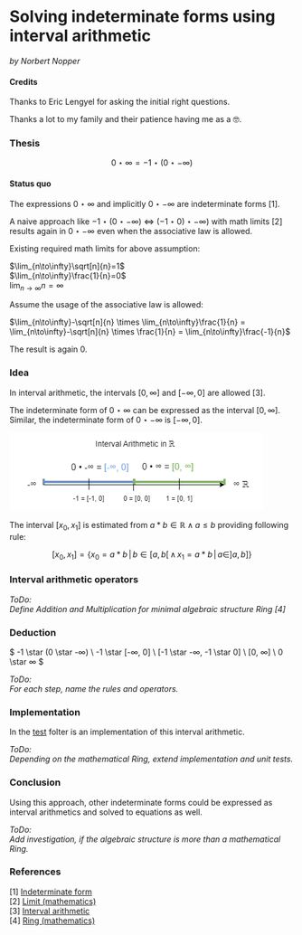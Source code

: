 # Solving indeterminate forms using interval arithmetic

*by Norbert Nopper*

#### Credits

Thanks to Eric Lengyel for asking the initial right questions.

Thanks a lot to my family and their patience having me as a 🤓.

### Thesis

$$0 \star ∞ = -1 \star (0 \star -∞)$$

#### Status quo

The expressions $0 \star ∞$ and implicitly $0 \star -∞$ are indeterminate forms [1].

A naive approach like $-1 \star (0 \star -∞)$ <=> $(-1 \star 0) \star -∞)$ with math limits [2] results again in $0 \star -∞$ even when the associative law is allowed.

Existing required math limits for above assumption:

$\lim_{n\to\infty}\sqrt[n]{n}=1$  
$\lim_{n\to\infty}\frac{1}{n}=0$  
$\lim_{n\to\infty}{n}=\infty$

Assume the usage of the associative law is allowed:

$\lim_{n\to\infty}-\sqrt[n]{n} \times \lim_{n\to\infty}\frac{1}{n} = \lim_{n\to\infty}-\sqrt[n]{n} \times \frac{1}{n} = \lim_{n\to\infty}\frac{-1}{n}$

The result is again 0.

### Idea

In interval arithmetic, the intervals $[0, ∞]$ and $[-∞, 0]$ are allowed [3].

The indeterminate form of $0 \star ∞$ can be expressed as the interval $[0, ∞]$.  
Similar, the indeterminate form of $0 \star -∞$ is $[-∞, 0]$.

![](illustrations/visual_interval_arithmetic.png)

The interval $[x_0, x_1]$ is estimated from $a * b \in \mathbb R \land a \le b$ providing following rule:

$$[x_0, x_1] = \{ x_0 = a * b \, | \, b \in [a, b[ \, \land \, x_1 = a * b  \, | \, a \in ]a, b] \}$$

### Interval arithmetic operators

*ToDo:*  
*Define Addition and Multiplication for minimal algebraic structure Ring [4]*

### Deduction

$
-1 \star (0 \star -∞) \\
-1 \star [-∞, 0] \\
[-1 \star -∞, -1 \star 0] \\
[0, ∞] \\
0 \star ∞
$

*ToDo:*  
*For each step, name the rules and operators.*

### Implementation

In the [test](test/) folter is an implementation of this interval arithmetic.   

*ToDo:*  
*Depending on the mathematical Ring, extend implementation and unit tests.*

### Conclusion

Using this approach, other indeterminate forms could be expressed as interval arithmetics and solved to equations as well.

*ToDo:*  
*Add investigation, if the algebraic structure is more than a mathematical Ring.*

### References

[1] [Indeterminate form](https://en.wikipedia.org/wiki/Indeterminate_form)  
[2] [Limit (mathematics)](https://en.wikipedia.org/wiki/Limit_(mathematics))  
[3] [Interval arithmetic](https://en.wikipedia.org/wiki/Interval_arithmetic)  
[4] [Ring (mathematics)](https://en.wikipedia.org/wiki/Ring_(mathematics))
